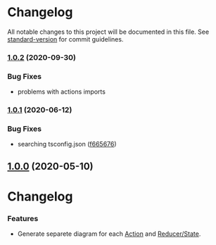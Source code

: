 # Changelog

All notable changes to this project will be documented in this file. See [standard-version](https://github.com/conventional-changelog/standard-version) for commit guidelines.

### [1.0.2](https://github.com/immament/ngrx-uml/compare/v1.0.1...v1.0.2) (2020-09-30)

### Bug Fixes

- problems with actions imports

### [1.0.1](https://github.com/immament/ngrx-uml/compare/v1.0.0...v1.0.1) (2020-06-12)

### Bug Fixes

- searching tsconfig.json ([f665676](https://github.com/immament/ngrx-uml/commit/f665676fbcc8c678011ae24bb41530fbeaaf5ec5))

## [1.0.0](https://github.com/immament/ngrx-uml/compare/v0.1.4...v1.0.0) (2020-05-10)

# Changelog

### Features

- Generate separete diagram for each [Action](https://ngrx.io/guide/store/actions) and [Reducer/State](https://ngrx.io/guide/store/reducers).
